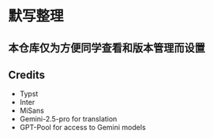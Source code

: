 #  默写整理
## 本仓库仅为方便同学查看和版本管理而设置
## Credits
- Typst
- Inter
- MiSans
- Gemini-2.5-pro for translation
- GPT-Pool for access to Gemini models
